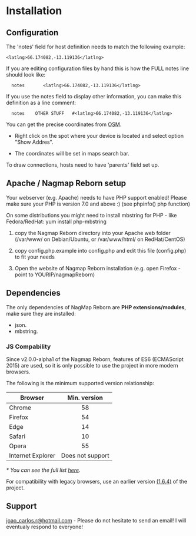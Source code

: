 # Installation

## Configuration

The 'notes' field for host definition needs to match the following example:
```
<latlng>66.174082,-13.119136</latlng>
```
If you are editing configuration files by hand this is how the FULL notes
line should look like:
```
  notes       <latlng>66.174082,-13.119136</latlng>
```
If you use the notes field to display other information, you can make this definition as a line comment:
```
  notes    OTHER STUFF   #<latlng>66.174082,-13.119136</latlng>
```

You can get the precise coordinates from [OSM](https://www.openstreetmap.org/).

  * Right click on the spot where your device is located and select option "Show Addres".

  * The coordinates will be set in maps search bar.

To draw connections, hosts need to have 'parents' field set up.

## Apache / Nagmap Reborn setup

Your webserver (e.g. Apache) needs to have PHP support enabled!
Please make sure your PHP is version 7.0 and above :) (see phpinfo() php function)

On some distributions you might need to install mbstring for PHP - like Fedora/RedHat:
yum install php-mbstring

1) copy the Nagmap Reborn directory into your Apache web folder
   (/var/www/ on Debian/Ubuntu, or /var/www/html/ on RedHat/CentOS)

2) copy config.php.example into config.php and edit this file (config.php)
   to fit your needs

3) Open the website of Nagmap Reborn installation
   (e.g. open Firefox - point to YOURIP/nagmapReborn)

## Dependencies
The only dependencies of NagMap Reborn are **PHP extensions/modules**, make sure they are installed:

* json.
* mbstring.

### JS Compability
Since v2.0.0-alpha1 of the Nagmap Reborn, features of ES6 (ECMAScript 2015) are used, so it is only possible to use the project in more modern browsers.

The following is the minimum supported version relationship:

| Browser | Min. version |
| -- | :--: |
| Chrome | 58 |
| Firefox | 54 |
| Edge | 14	|
| Safari | 10 |
| Opera | 55 |
| Internet Explorer | Does not support |

_* You can see the full list [here](http://kangax.github.io/compat-table/es6/)._

For compatibility with legacy browsers, use an earlier version [(1.6.4)](https://github.com/jocafamaka/nagmapReborn/releases/tag/v1.6.4) of the project.

## Support

joao_carlos.r@hotmail.com - Please do not hesitate to send an email!
I will eventualy respond to everyone!
